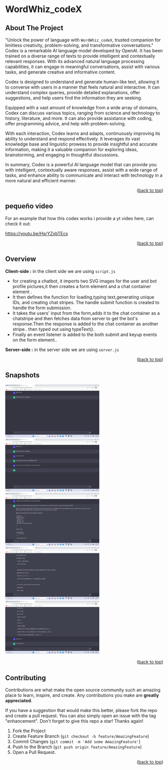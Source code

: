 # WordWhiz_codeX




## About The Project


"Unlock the power of language with `WordWhiz_codeX`,  trusted companion for limitless creativity, problem-solving, and transformative conversations."
 Codex is a remarkable AI language model developed by OpenAI. It has been trained on a diverse range of texts to provide intelligent and contextually relevant responses. With its advanced natural language processing capabilities, it can engage in meaningful conversations, assist with various tasks, and generate creative and informative content.

Codex is designed to understand and generate human-like text, allowing it to converse with users in a manner that feels natural and interactive. It can understand complex queries, provide detailed explanations, offer suggestions, and help users find the information they are seeking.

Equipped with a vast amount of knowledge from a wide array of domains, Codex can discuss various topics, ranging from science and technology to history, literature, and more. It can also provide assistance with coding, offer programming advice, and help with problem-solving.

With each interaction,  Codex learns and adapts, continuously improving its ability to understand and respond effectively. It leverages its vast knowledge base and linguistic prowess to provide insightful and accurate information, making it a valuable companion for exploring ideas, brainstorming, and engaging in thoughtful discussions.

In summary,  Codex is a powerful AI language model that can provide you with intelligent, contextually aware responses, assist with a wide range of tasks, and enhance  ability to communicate and interact with technology in a more natural and efficient manner.

<p align="right">(<a href="#readme-top">back to top</a>)</p>

## pequeño video

For an example that how this codex works i provide a yt video here, can check it out:

https://youtu.be/HsrYZxbTEcs

<p align="right">(<a href="#readme-top">back to top</a>)</p>

## Overview

**Client-side :** in the client side we are using `script.js` 
* for creating a chatbot, it imports two SVG images for the user and bot profile pictures,it then creates a form element and a chat container element .
* It then defines the function for loading,typing text,generating unique IDs, and creating chat stripes. The handle submit function is created to handle the form submission.
* It takes the users' input from the form,adds it to the chat container as a chatstripe and then fetches data from server to get the bot's response.Then the response is added to the chat container as another stripe.. then typed out using typeText().
* Finally an event listener is added to the both submit and keyup events on the form element..

**Server-side :** in the server side we are using `server.js` 

<p align="right">(<a href="#readme-top">back to top</a>)</p> 

## Snapshots

<img src="Screenshot (671).png" width="300">
<img src="Screenshot (672).png" width="300">
<img src="Screenshot (673).png" width="300">
<img src="Screenshot (674).png" width="300">
<img src="Screenshot (675).png" width="300">

<p align="right">(<a href="#readme-top">back to top</a>)</p>


## Contributing

Contributions are what make the open source community such an amazing place to learn, inspire, and create. Any contributions you make are **greatly appreciated**.

If you have a suggestion that would make this better, please fork the repo and create a pull request. You can also simply open an issue with the tag "enhancement".
Don't forget to give this repo a star! Thanks again!

1. Fork the Project
2. Create  Feature Branch (`git checkout -b feature/AmazingFeature`)
3. Commit  Changes (`git commit -m 'Add some AmazingFeature'`)
4. Push to the Branch (`git push origin feature/AmazingFeature`)
5. Open a Pull Request.

<p align="right">(<a href="#readme-top">back to top</a>)</p>